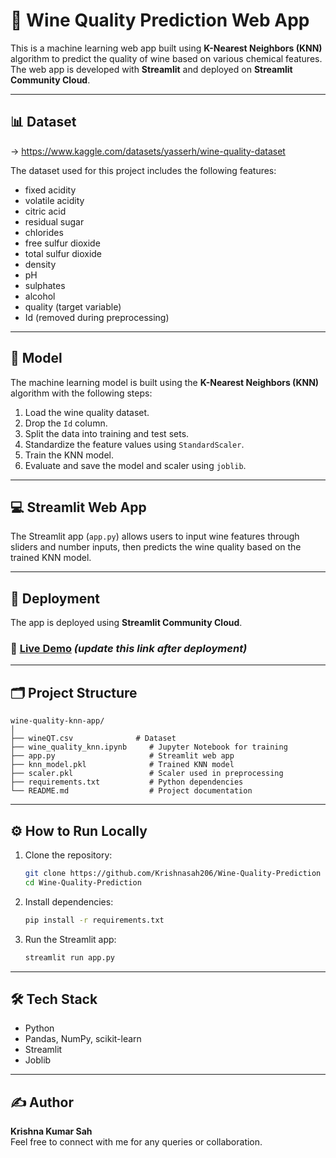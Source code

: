 # 🍷 Wine Quality Prediction Web App

This is a machine learning web app built using **K-Nearest Neighbors (KNN)** algorithm to predict the quality of wine based on various chemical features. The web app is developed with **Streamlit** and deployed on **Streamlit Community Cloud**.

---

## 📊 Dataset

-> https://www.kaggle.com/datasets/yasserh/wine-quality-dataset

The dataset used for this project includes the following features:

- fixed acidity  
- volatile acidity  
- citric acid  
- residual sugar  
- chlorides  
- free sulfur dioxide  
- total sulfur dioxide  
- density  
- pH  
- sulphates  
- alcohol  
- quality (target variable)  
- Id (removed during preprocessing)

---

## 🧠 Model

The machine learning model is built using the **K-Nearest Neighbors (KNN)** algorithm with the following steps:

1. Load the wine quality dataset.
2. Drop the `Id` column.
3. Split the data into training and test sets.
4. Standardize the feature values using `StandardScaler`.
5. Train the KNN model.
6. Evaluate and save the model and scaler using `joblib`.

---

## 💻 Streamlit Web App

The Streamlit app (`app.py`) allows users to input wine features through sliders and number inputs, then predicts the wine quality based on the trained KNN model.

---

## 🚀 Deployment

The app is deployed using **Streamlit Community Cloud**.

### 🔗 [Live Demo](https://krishnasah206-wine-quality-prediction-app-hhxmro.streamlit.app/) *(update this link after deployment)*

---

## 🗂 Project Structure

```
wine-quality-knn-app/
│
├── wineQT.csv              # Dataset
├── wine_quality_knn.ipynb     # Jupyter Notebook for training
├── app.py                     # Streamlit web app
├── knn_model.pkl              # Trained KNN model
├── scaler.pkl                 # Scaler used in preprocessing
├── requirements.txt           # Python dependencies
└── README.md                  # Project documentation
```

---

## ⚙️ How to Run Locally

1. Clone the repository:
   ```bash
   git clone https://github.com/Krishnasah206/Wine-Quality-Prediction
   cd Wine-Quality-Prediction
   ```

2. Install dependencies:
   ```bash
   pip install -r requirements.txt
   ```

3. Run the Streamlit app:
   ```bash
   streamlit run app.py
   ```

---

## 🛠 Tech Stack

- Python
- Pandas, NumPy, scikit-learn
- Streamlit
- Joblib

---

## ✍️ Author

**Krishna Kumar Sah**  
Feel free to connect with me for any queries or collaboration.